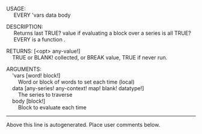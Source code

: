 USAGE:  
&nbsp;&nbsp;&nbsp;&nbsp;&nbsp;EVERY&nbsp;'vars&nbsp;data&nbsp;body&nbsp;  
  
DESCRIPTION:  
&nbsp;&nbsp;&nbsp;&nbsp;&nbsp;Returns&nbsp;last&nbsp;TRUE?&nbsp;value&nbsp;if&nbsp;evaluating&nbsp;a&nbsp;block&nbsp;over&nbsp;a&nbsp;series&nbsp;is&nbsp;all&nbsp;TRUE?  
&nbsp;&nbsp;&nbsp;&nbsp;&nbsp;EVERY&nbsp;is&nbsp;a&nbsp;function&nbsp;.  
  
RETURNS:&nbsp;[&lt;opt&gt;&nbsp;any-value!]  
&nbsp;&nbsp;&nbsp;&nbsp;TRUE&nbsp;or&nbsp;BLANK!&nbsp;collected,&nbsp;or&nbsp;BREAK&nbsp;value,&nbsp;TRUE&nbsp;if&nbsp;never&nbsp;run.  
  
ARGUMENTS:  
&nbsp;&nbsp;&nbsp;&nbsp;'vars&nbsp;[word!&nbsp;block!]  
&nbsp;&nbsp;&nbsp;&nbsp;&nbsp;&nbsp;&nbsp;&nbsp;Word&nbsp;or&nbsp;block&nbsp;of&nbsp;words&nbsp;to&nbsp;set&nbsp;each&nbsp;time&nbsp;(local)  
&nbsp;&nbsp;&nbsp;&nbsp;data&nbsp;[any-series!&nbsp;any-context!&nbsp;map!&nbsp;blank!&nbsp;datatype!]  
&nbsp;&nbsp;&nbsp;&nbsp;&nbsp;&nbsp;&nbsp;&nbsp;The&nbsp;series&nbsp;to&nbsp;traverse  
&nbsp;&nbsp;&nbsp;&nbsp;body&nbsp;[block!]  
&nbsp;&nbsp;&nbsp;&nbsp;&nbsp;&nbsp;&nbsp;&nbsp;Block&nbsp;to&nbsp;evaluate&nbsp;each&nbsp;time  
___
Above this line is autogenerated. Place user comments below.